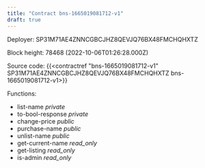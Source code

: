 ```yaml
---
title: "Contract bns-1665019081712-v1"
draft: true
---
```

Deployer: SP31M71AE4ZNNCGBCJHZ8QEVJQ76BX48FMCHQHXTZ


 



Block height: 78468 (2022-10-06T01:26:28.000Z)

Source code: {{<contractref "bns-1665019081712-v1" SP31M71AE4ZNNCGBCJHZ8QEVJQ76BX48FMCHQHXTZ bns-1665019081712-v1>}}

Functions:

* list-name _private_
* to-bool-response _private_
* change-price _public_
* purchase-name _public_
* unlist-name _public_
* get-current-name _read_only_
* get-listing _read_only_
* is-admin _read_only_
